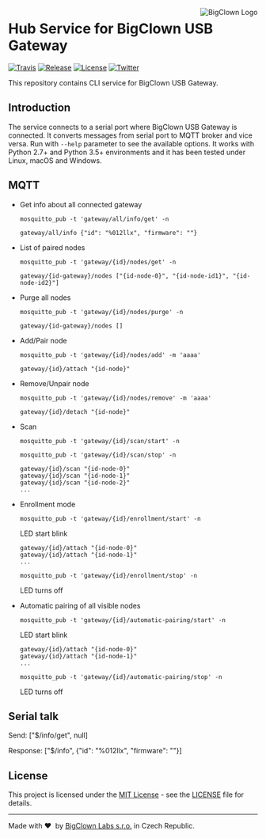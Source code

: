 <a href="https://www.bigclown.com"><img src="https://s3.eu-central-1.amazonaws.com/bigclown/gh-readme-logo.png" alt="BigClown Logo" align="right"></a>

# Hub Service for BigClown USB Gateway

[![Travis](https://img.shields.io/travis/bigclownlabs/bch-usb-gateway/master.svg)](https://travis-ci.org/bigclownlabs/bch-usb-gateway)
[![Release](https://img.shields.io/github/release/bigclownlabs/bch-usb-gateway.svg)](https://github.com/bigclownlabs/bch-usb-gateway/releases)
[![License](https://img.shields.io/github/license/bigclownlabs/bch-usb-gateway.svg)](https://github.com/bigclownlabs/bch-usb-gateway/blob/master/LICENSE)
[![Twitter](https://img.shields.io/twitter/follow/BigClownLabs.svg?style=social&label=Follow)](https://twitter.com/BigClownLabs)

This repository contains CLI service for BigClown USB Gateway.

## Introduction

The service connects to a serial port where BigClown USB Gateway is connected.
It converts messages from serial port to MQTT broker and vice versa.
Run with `--help` parameter to see the available options.
It works with Python 2.7+ and Python 3.5+ environments and it has been tested under Linux, macOS and Windows.


## MQTT

* Get info about all connected gateway
  ```
  mosquitto_pub -t 'gateway/all/info/get' -n
  ```

  ```
  gateway/all/info {"id": "%012llx", "firmware": ""}
  ```

* List of paired nodes
  ```
  mosquitto_pub -t 'gateway/{id}/nodes/get' -n
  ```

  ```
  gateway/{id-gateway}/nodes ["{id-node-0}", "{id-node-id1}", "{id-node-id2}"]
  ```

* Purge all nodes
  ```
  mosquitto_pub -t 'gateway/{id}/nodes/purge' -n
  ```

  ```
  gateway/{id-gateway}/nodes []
  ```

* Add/Pair node
  ```
  mosquitto_pub -t 'gateway/{id}/nodes/add' -m 'aaaa'
  ```

  ```
  gateway/{id}/attach "{id-node}"
  ```

* Remove/Unpair node
  ```
  mosquitto_pub -t 'gateway/{id}/nodes/remove' -m 'aaaa'
  ```

  ```
  gateway/{id}/detach "{id-node}"
  ```

* Scan

  ```
  mosquitto_pub -t 'gateway/{id}/scan/start' -n
  ```

  ```
  mosquitto_pub -t 'gateway/{id}/scan/stop' -n
  ```

  ```
  gateway/{id}/scan "{id-node-0}"
  gateway/{id}/scan "{id-node-1}"
  gateway/{id}/scan "{id-node-2}"
  ...
  ```

* Enrollment mode

  ```
  mosquitto_pub -t 'gateway/{id}/enrollment/start' -n
  ```
  LED start blink
  ```
  gateway/{id}/attach "{id-node-0}"
  gateway/{id}/attach "{id-node-1}"
  ...
  ```

  ```
  mosquitto_pub -t 'gateway/{id}/enrollment/stop' -n
  ```
  LED turns off


* Automatic pairing of all visible nodes

  ```
  mosquitto_pub -t 'gateway/{id}/automatic-pairing/start' -n
  ```
  LED start blink
  ```
  gateway/{id}/attach "{id-node-0}"
  gateway/{id}/attach "{id-node-1}"
  ...
  ```

  ```
  mosquitto_pub -t 'gateway/{id}/automatic-pairing/stop' -n
  ```
  LED turns off


## Serial talk

Send:
["$/info/get", null]

Response:
["$/info", {"id": "%012llx", "firmware": ""}]


## License

This project is licensed under the [MIT License](https://opensource.org/licenses/MIT/) - see the [LICENSE](LICENSE) file for details.

---

Made with &#x2764;&nbsp; by [BigClown Labs s.r.o.](https://www.bigclown.com) in Czech Republic.
